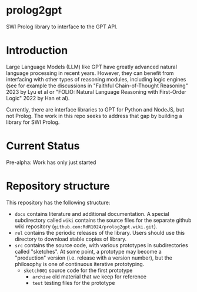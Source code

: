 # prolog2gpt
SWI Prolog library to interface to the GPT API.

# Introduction
Large Language Models (LLM) like GPT have greatly advanced natural language processing in recent years.  However, they can benefit from interfacing with other types of reasoning modules, including logic engines (see for example the discussions in "Faithful Chain-of-Thought Reasoning" 2023 by Lyu et al or "FOLIO: Natural Language Reasoning with First-Order Logic" 2022 by Han et al).

Currently, there are interface libraries to GPT for Python and NodeJS, but not Prolog.  The work in this repo seeks to address that gap by building a library for SWI Prolog.

# Current Status
Pre-alpha: Work has only just started

# Repository structure
This repository has the following structure:

- `docs`  contains literature and additional documentation. A special subdirectory called `wiki` contains the source files for the separate github wiki repository (`github.com:RdR1024/prolog2gpt.wiki.git`).
- `rel` contains the periodic releases of the library. Users should use this directory to download stable copies of library.
- `src`	contains the source code, with various prototypes in subdirectories called "sketches". At some point, a prototype may become a "production" version (i.e. release with a version number), but the philosophy is one of continuous iterative prototyping.
   - `sketch001`   source code for the first prototype
      - `archive`  old material that we keep for reference
      - `test`     testing files for the prototype